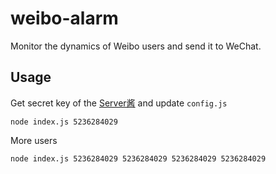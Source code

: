 # weibo-alarm

Monitor the dynamics of Weibo users and send it to WeChat.

## Usage

Get secret key of the [Server酱](http://ftqq.com) and update `config.js`

```
node index.js 5236284029
```

More users
```
node index.js 5236284029 5236284029 5236284029 5236284029
```
